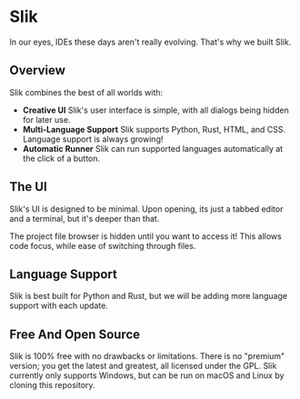# Slik
In our eyes, IDEs these days aren't really evolving. That's why we built Slik.

## Overview
Slik combines the best of all worlds with:

- **Creative UI** Slik's user interface is simple, with all dialogs being hidden for later use.
- **Multi-Language Support** Slik supports Python, Rust, HTML, and CSS. Language support is always growing!
- **Automatic Runner** Slik can run supported languages automatically at the click of a button.

## The UI
Slik's UI is designed to be minimal. Upon opening, its just a tabbed editor and a terminal,
but it's deeper than that. 

The project file browser is hidden until you want to access it! This allows code focus,
while ease of switching through files. 

## Language Support
Slik is best built for Python and Rust, but we will be adding more language support with each update.

## Free And Open Source
Slik is 100% free with no drawbacks or limitations. There is no "premium" version; you get the latest and greatest, 
all licensed under the GPL. Slik currently only supports Windows, but can be run on macOS and Linux by cloning this 
repository.
